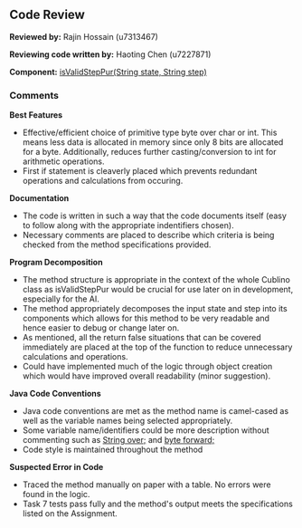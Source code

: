 ## Code Review

**Reviewed by:** Rajin Hossain (u7313467)

**Reviewing code written by:** Haoting Chen (u7227871)

**Component:** [isValidStepPur(String state, String step)](https://gitlab.cecs.anu.edu.au/u7313467/comp1140-ass2-tue09q/-/blob/master/src/comp1140/ass2/Cublino.java#L259-303)

### Comments 

**Best Features**
- Effective/efficient choice of primitive type byte over char or int. This means less data is allocated in memory since only 8 bits are allocated for a byte. Additionally, reduces further casting/conversion to int for arithmetic operations.
- First if statement is cleaverly placed which prevents redundant operations and calculations from occuring.

**Documentation**
- The code is written in such a way that the code documents itself (easy to follow along with the appropriate indentifiers chosen).
- Necessary comments are placed to describe which criteria is being checked from the method specifications provided.

**Program Decomposition**
- The method structure is appropriate in the context of the whole Cublino class as isValidStepPur would be crucial for use later on in development, especially for the AI.
- The method appropriately decomposes the input state and step into its components which allows for this method to be very readable and hence easier to debug or change later on.
- As mentioned, all the return false situations that can be covered immediately are placed at the top of the function to reduce unnecessary calculations and operations.
- Could have implemented much of the logic through object creation which would have improved overall readability (minor suggestion). 

**Java Code Conventions**
- Java code conventions are met as the method name is camel-cased as well as the variable names being selected appropriately.
- Some variable name/identifiers could be more description without commenting such as [String over;](https://gitlab.cecs.anu.edu.au/u7313467/comp1140-ass2-tue09q/-/blob/master/src/comp1140/ass2/Cublino.java#L269) and [byte forward;](https://gitlab.cecs.anu.edu.au/u7313467/comp1140-ass2-tue09q/-/blob/master/src/comp1140/ass2/Cublino.java#L268)
- Code style is maintained throughout the method

**Suspected Error in Code**
- Traced the method manually on paper with a table. No errors were found in the logic.
- Task 7 tests pass fully and the method's output meets the specifications listed on the Assignment.





